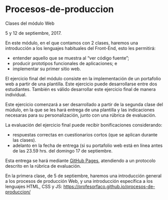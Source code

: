 # Procesos-de-produccion

Clases del módulo Web

5 y 12 de septiembre, 2017.

En este módulo, en el que contamos con 2 clases, haremos una introducción a los lenguajes habituales del Front-End, esto les permitirá:

- entender aquello que se muestra al “ver código fuente”;
- producir prototipos funcionales de aplicaciones; e
- implementar su primer sitio web.

El ejercicio final del módulo consiste en la implementación de un portafolio web a partir de una plantilla. Este ejercicio puede desarrollarse entre dos estudiantes. También es válido desarrollar este ejercicio final de manera individual. 

Este ejercicio comenzará a ser desarrollado a partir de la segunda clase del múdulo, en la que se les hará entrega de una plantilla y las indicaciones necesaras para su personalización, junto con una rúbrica de evaluación.

La evaluación del ejercicio final puede recibir bonificaciones considerando: 
- respuestas correctas en cuestionarios cortos (que se aplican durante las clases).
- adelanto en la fecha de entrega (si su portafolio web está en línea antes de las 23.59 hrs. del domingo 17 de septiembre.

Esta entrega se hará mediante [GitHub Pages](https://pages.github.com/), atendiendo a un protocolo descrito en la rúbrica de evaluación.

En la primera clase, de 5 de septiembre, haremos una introducción general a los procesos de producción Web, y una introducción específica a los lenguajes HTML, CSS y JS: https://profesorfaco.github.io/procesos-de-produccion/
